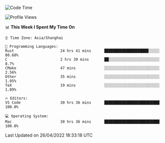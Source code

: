 <!--START_SECTION:waka-->
![Code Time](http://img.shields.io/badge/Code%20Time-1%2C276%20hrs%2020%20mins-blue)

![Profile Views](http://img.shields.io/badge/Profile%20Views-15-blue)

📊 **This Week I Spent My Time On** 

```text
⌚︎ Time Zone: Asia/Shanghai

💬 Programming Languages: 
Rust                     24 hrs 41 mins      ████████████████████░░░░░   80.68% 
C                        2 hrs 39 mins       ██░░░░░░░░░░░░░░░░░░░░░░░   8.7% 
CMake                    47 mins             ░░░░░░░░░░░░░░░░░░░░░░░░░   2.56% 
Other                    35 mins             ░░░░░░░░░░░░░░░░░░░░░░░░░   1.95% 
TeX                      19 mins             ░░░░░░░░░░░░░░░░░░░░░░░░░   1.09%

🔥 Editors: 
VS Code                  30 hrs 36 mins      █████████████████████████   100.0%

💻 Operating System: 
Mac                      30 hrs 36 mins      █████████████████████████   100.0%

```


 Last Updated on 26/04/2022 18:33:18 UTC
<!--END_SECTION:waka-->
